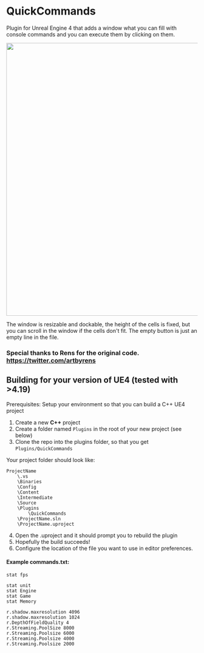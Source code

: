 # QuickCommands
Plugin for Unreal Engine 4 that adds a window what you can fill with console commands and you can execute them by clicking on them.

<img src="https://github.com/AndrisBorbas/QuickCommands/blob/master/Resources/quickcommands.gif?raw=true" width="720" />

The window is resizable and dockable, the height of the cells is fixed, but you can scroll in the window if the cells don't fit.
The empty button is just an empty line in the file.

### Special thanks to Rens for the original code. https://twitter.com/artbyrens

## Building for your version of UE4 (tested with >4.19)

Prerequisites: Setup your environment so that you can build a C++ UE4 project

1. Create a new **C++** project
2. Create a folder named `Plugins` in the root of your new project (see below)
3. Clone the repo into the plugins folder, so that you get `Plugins/QuickCommands`

Your project folder should look like:

```
ProjectName
    \.vs
    \Binaries
    \Config
    \Content
    \Intermediate
    \Source
    \Plugins
        \QuickCommands
    \ProjectName.sln
    \ProjectName.uproject
```
  
4. Open the .uproject and it should prompt you to rebuild the plugin
5. Hopefully the build succeeds!
6. Configure the location of the file you want to use in editor preferences.

#### Example commands.txt:

```
stat fps

stat unit
stat Engine
stat Game
stat Memory

r.shadow.maxresolution 4096
r.shadow.maxresolution 1024
r.DepthOfFieldQuality 4
r.Streaming.PoolSize 8000
r.Streaming.Poolsize 6000
r.Streaming.Poolsize 4000
r.Streaming.Poolsize 2000
```
